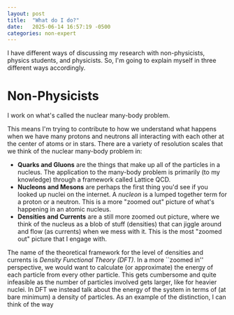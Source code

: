 ```yaml
---
layout: post
title:  "What do I do?"
date:   2025-06-14 16:57:19 -0500
categories: non-expert
---
```


I have different ways of discussing my research with non-physicists, physics students, and physicists. 
So, I'm going to explain myself in three different ways accordingly. 

# Non-Physicists 
I work on what's called the nuclear many-body problem.

<!-- <figure style="text-align: center; padding: 1em 0;"> -->
<!--   <img src="/assets/images/wiki_nucleus_atom.png" alt="Nucleus diagram" style="max-width: 100%; height: auto;" /> -->
<!--   <figcaption style="font-size: 0.85em; color: #555; margin-top: 0.5em;"> -->
<!--     Image by Wikimedia user Yzmo – CC BY-SA 3.0 -->
<!--   </figcaption> -->
<!-- </figure> -->

This means I'm trying to contribute to how we understand what happens when we have many protons and neutrons all interacting with each other at the center of atoms or in stars.
There are a variety of resolution scales that we think of the nuclear many-body problem in: 
- **Quarks and Gluons** are the things that make up all of the particles in a nucleus. 
The application to the many-body problem is primarily (to my knowledge) through a framework called Lattice QCD. 
- **Nucleons and Mesons** are perhaps the first thing you'd see if you looked up nuclei on the internet.
A *nucleon* is a lumped together term for a proton or a neutron.
This is a more "zoomed out" picture of what's happening in an atomic nucleus.
- **Densities and Currents** are a still more zoomed out picture, where we think of the nucleus as a blob of stuff (densities) that can jiggle around and flow (as currents) when we mess with it. 
This is the most "zoomed out" picture that I engage with. 

The name of the theoretical framework for the level of densities and currents is *Density Functional Theory (DFT)*. 
In a more ``zoomed in'' perspective, we would want to calculate (or approximate) the energy of each particle from every other particle.
This gets cumbersome and quite infeasible as the number of particles involved gets larger, like for heavier nuclei. 
In DFT we instead talk about the energy of the system in terms of (at bare minimum) a density of particles.
As an example of the distinction, I can think of the way 





